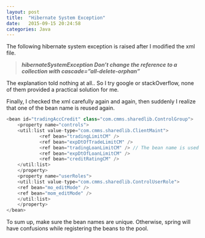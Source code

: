 ```yaml
---
layout: post
title:  "Hibernate System Exception"
date:   2015-09-15 20:24:58
categories: Java
---
```


The following hibernate system exception is raised after I modified the xml file.

> ***hibernateSystemException Don’t change the reference to a collection with cascade=”all-delete-orphan”***

The explanation told nothing at all.. So I try google or stackOverflow, none of them provided a practical solution for me.

Finally, I checked the xml carefully again and again, then suddenly I realize that one of the bean name is reused again.

```java
<bean id="tradingAccCredit" class="com.cmms.sharedlib.ControlGroup">
    <property name="controls">
    <util:list value-type="com.cmms.sharedlib.ClientMaint">
            <ref bean="tradingLimitCM" />
            <ref bean="expDtOfTradeLimitCM" />
            <ref bean="tradingLoanLimitCM" /> // The bean name is used previously in another xml
            <ref bean="expDtOfLoanLimitCM" />
            <ref bean="creditRatingCM" />
    </util:list>
    </property>
    <property name="userRoles">
    <util:list value-type="com.cmms.sharedlib.ControlUserRole">
    <ref bean="mo_editMode" />
    <ref bean="mom_editMode" />
    </util:list>
    </property>
</bean>
```

To sum up, make sure the bean names are unique. Otherwise, spring will have confusions while registering the beans to the pool.
